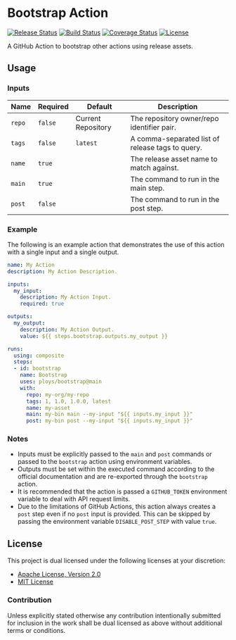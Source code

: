 # Bootstrap Action

[![Release Status][release-badge]][release-badge-url]
[![Build Status][build-badge]][build-badge-url]
[![Coverage Status][coverage-badge]][coverage-badge-url]
[![License][license-badge]][license-badge-url]

A GitHub Action to bootstrap other actions using release assets.

## Usage

### Inputs

| Name   | Required | Default            | Description                                      |
| ------ | -------- | ------------------ | ------------------------------------------------ |
| `repo` | `false`  | Current Repository | The repository owner/repo identifier pair.       |
| `tags` | `false`  | `latest`           | A comma-separated list of release tags to query. |
| `name` | `true`   |                    | The release asset name to match against.         |
| `main` | `true`   |                    | The command to run in the main step.             |
| `post` | `false`  |                    | The command to run in the post step.             |

### Example

The following is an example action that demonstrates the use of this action with
a single input and a single output.

```yml
name: My Action
description: My Action Description.

inputs:
  my_input:
    description: My Action Input.
    required: true

outputs:
  my_output:
    description: My Action Output.
    value: ${{ steps.bootstrap.outputs.my_output }}

runs:
  using: composite
  steps:
  - id: bootstrap
    name: Bootstrap
    uses: ploys/bootstrap@main
    with:
      repo: my-org/my-repo
      tags: 1, 1.0, 1.0.0, latest
      name: my-asset
      main: my-bin main --my-input "${{ inputs.my_input }}"
      post: my-bin post --my-input "${{ inputs.my_input }}"
```

### Notes

* Inputs must be explicitly passed to the `main` and `post` commands or passed
  to the `bootstrap` action using environment variables.
* Outputs must be set within the executed command according to the official
  documentation and are re-exported through the `bootstrap` action.
* It is recommended that the action is passed a `GITHUB_TOKEN` environment
  variable to deal with API request limits.
* Due to the limitations of GitHub Actions, this action always creates a `post`
  step even if no `post` input is provided. This can be skipped by passing the
  environment variable `DISABLE_POST_STEP` with value `true`.

## License

This project is dual licensed under the following licenses at your discretion:

* [Apache License, Version 2.0](LICENSE-APACHE)
* [MIT License](LICENSE-MIT)

### Contribution

Unless explicitly stated otherwise any contribution intentionally submitted for
inclusion in the work shall be dual licensed as above without additional terms
or conditions.

[release-badge]: https://img.shields.io/github/v/release/ploys/bootstrap?display_name=tag&sort=semver
[release-badge-url]: https://github.com/ploys/bootstrap/releases/latest
[build-badge]: https://img.shields.io/github/workflow/status/ploys/bootstrap/CI/main
[build-badge-url]: https://github.com/ploys/bootstrap/actions?query=workflow%3ACI
[coverage-badge]: https://img.shields.io/codecov/c/github/ploys/bootstrap/main
[coverage-badge-url]: https://codecov.io/gh/ploys/bootstrap
[license-badge]: https://img.shields.io/badge/license-MIT%20OR%20Apache%202.0-blue.svg
[license-badge-url]: https://github.com/ploys/bootstrap#license

